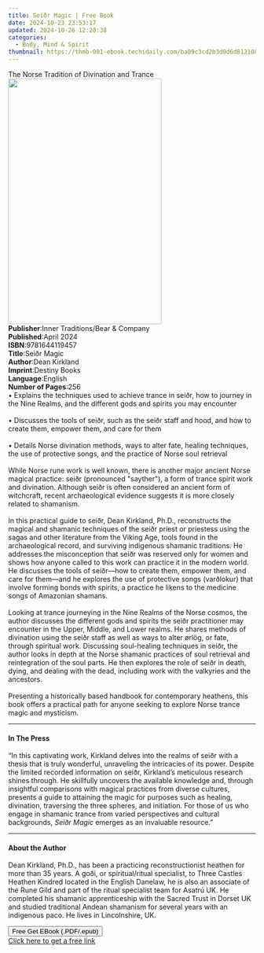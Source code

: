 ```yaml
---
title: Seiðr Magic | Free Book
date: 2024-10-23 23:53:17
updated: 2024-10-26 12:28:38
categories:
  - Body, Mind & Spirit
thumbnail: https://thmb-001-ebook.techidaily.com/ba09c3cd2b3d0d6d812108939fcf91efbc49e55f86f4b8f034dea6007fe7f273.jpg
---
```

<main id="book-container">
  <div class="flex flex-col">
    <div class="book-brief flex-1 py-6 px-4 sm:p-6 md:py-10 md:px-8">
      <!-- brief-->
      <div class="book-brief-main">
        The Norse Tradition of Divination and Trance
      </div>
    </div>
    <div
      class="book-meta-info flex-1 grid gap-4 col-start-1 col-end-3 row-start-1 sm:mb-6 sm:grid-cols-4 lg:gap-6 lg:col-start-2 lg:row-end-6 lg:row-span-6 lg:mb-0"
    >
      <div
        class="book-meta-info-left place-content-center mt-4 p-4 text-sm leading-6 col-start-2 col-span-2 dark:text-slate-400"
      >
        <img
          class="w-full h-500 object-cover rounded-lg sm:h-255 sm:col-span-2 lg:col-span-full"
          src="https://img-001-ebook.techidaily.com/1fd41a0c919bfd5a829a4d5865d1095f6df6d6e4d14c25e2250b49e3ec20d720.jpg"
          alt=""
          width="312"
          height="500"
        />
      </div>
      <div
        class="book-meta-info-right mt-2 col-start-1 row-start-2 col-span-3 self-center"
      >
        <!-- meta data  -->
        <div class="flex flex-col px-4 md:px-8">
          <div class="flex-1">
            <strong>Publisher</strong>:<span class="px-2"
              >Inner Traditions/Bear &amp; Company</span
            >
          </div>
          <div class="flex-1">
            <strong>Published</strong>:<span class="px-2">April 2024</span>
          </div>
          <div class="flex-1">
            <strong>ISBN</strong>:<span class="px-2">9781644119457</span>
          </div>
          <div class="flex-1">
            <strong>Title</strong>:<span class="px-2">Seiðr Magic</span>
          </div>
          <div class="flex-1">
            <strong>Author</strong>:<span class="px-2">Dean Kirkland</span>
          </div>
          <div class="flex-1">
            <strong>Imprint</strong>:<span class="px-2">Destiny Books</span>
          </div>
          <div class="flex-1">
            <strong>Language</strong>:<span class="px-2">English</span>
          </div>
          <div class="flex-1">
            <strong>Number of Pages</strong>:<span class="px-2">256</span>
          </div>
        </div>
      </div>
    </div>
    <div class="book-description flex-1 py-6 px-4 sm:p-6 md:py-10 md:px-8">
      <div class="book-description-main">
        <div accordion-content="" id="description">
          • Explains the techniques used to achieve trance in seiðr, how to
          journey in the Nine Realms, and the different gods and spirits you may
          encounter<br /><br />• Discusses the tools of seiðr, such as the seiðr
          staff and hood, and how to create them, empower them, and care for
          them<br /><br />• Details Norse divination methods, ways to alter
          fate, healing techniques, the use of protective songs, and the
          practice of Norse soul retrieval<br /><br />While Norse rune work is
          well known, there is another major ancient Norse magical practice:
          seiðr (pronounced "sayther"), a form of trance spirit work and
          divination. Although seiðr is often considered an ancient form of
          witchcraft, recent archaeological evidence suggests it is more closely
          related to shamanism.<br /><br />In this practical guide to seiðr,
          Dean Kirkland, Ph.D., reconstructs the magical and shamanic techniques
          of the seiðr priest or priestess using the sagas and other literature
          from the Viking Age, tools found in the archaeological record, and
          surviving indigenous shamanic traditions. He addresses the
          misconception that seiðr was reserved only for women and shows how
          anyone called to this work can practice it in the modern world. He
          discusses the tools of seiðr—how to create them, empower them, and
          care for them—and he explores the use of protective songs (varðlokur)
          that involve forming bonds with spirits, a practice he likens to the
          medicine songs of Amazonian shamans.<br /><br />Looking at trance
          journeying in the Nine Realms of the Norse cosmos, the author
          discusses the different gods and spirits the seiðr practitioner may
          encounter in the Upper, Middle, and Lower realms. He shares methods of
          divination using the seiðr staff as well as ways to alter ørlög, or
          fate, through spiritual work. Discussing soul-healing techniques in
          seiðr, the author looks in depth at the Norse shamanic practices of
          soul retrieval and reintegration of the soul parts. He then explores
          the role of seiðr in death, dying, and dealing with the dead,
          including work with the valkyries and the ancestors.<br /><br />Presenting
          a historically based handbook for contemporary heathens, this book
          offers a practical path for anyone seeking to explore Norse trance
          magic and mysticism.
        </div>
        <div class="accordion-fader"></div>
      </div>
    </div>
    <div class="book-excerpts flex-1 py-6 px-4 sm:p-6 md:py-10 md:px-8">
      <!-- excerpts-->
      <div class="book-excerpts-main">
        <hr />
        <h4 class="placeholder placeholder-heading">
          <span>In The Press</span>
        </h4>
        <p>
          “In this captivating work, Kirkland delves into the realms of seiðr
          with a thesis that is truly wonderful, unraveling the intricacies of
          its power. Despite the limited recorded information on seiðr,
          Kirkland’s meticulous research shines through. He skillfully uncovers
          the available knowledge and, through insightful comparisons with
          magical practices from diverse cultures, presents a guide to attaining
          the magic for purposes such as healing, divination, traversing the
          three spheres, and initiation. For those of us who engage in shamanic
          trance from varied perspectives and cultural backgrounds,
          <i>Seiðr Magic</i> emerges as an invaluable resource.”
        </p>
      </div>
    </div>
    <div class="book-about-author flex-1 py-6 px-4 sm:p-6 md:py-10 md:px-8">
      <!-- about author-->
      <div class="book-main-author-main">
        <hr />
        <h4 class="placeholder placeholder-heading">
          <span>About the Author</span>
        </h4>
        <p>
          Dean Kirkland, Ph.D., has been a practicing reconstructionist heathen
          for more than 35 years. A goði, or spiritual/ritual specialist, to
          Three Castles Heathen Kindred located in the English Danelaw, he is
          also an associate of the Rune Gild and part of the ritual specialist
          team for Asatrú UK. He completed his shamanic apprenticeship with the
          Sacred Trust in Dorset UK and studied traditional Andean shamanism for
          several years with an indigenous paco. He lives in Lincolnshire, UK.
        </p>
      </div>
    </div>
    <div class="book-free-get flex-1 py-6 px-4 sm:p-6 md:py-10 md:px-8">
      <button
        id="btn-free-get"
        class="bg-blue-500 hover:bg-blue-700 text-white font-bold py-2 px-4 rounded"
      >
        Free Get EBook (.PDF/.epub)
      </button>
      <div id="countdown-display" class="px-2 text-lg mt-2"></div>
      <a
        id="free-link"
        class="hidden bg-blue-500 hover:bg-blue-700 text-white font-bold py-2 px-4 rounded"
        href="https://www.ebooks.com/en-us/book/211013585/sei-r-magic/dean-kirkland/"
        target="_blank"
        >Click here to get a free link</a
      >
    </div>
    <script>
      let countdownTime = 0;
      let countdownInterval = null;
      document
        .getElementById('btn-free-get')
        .addEventListener('click', startCountdown);
      function startCountdown() {
        countdownTime = new Date().getTime() + 60000 * 3;
        countdownInterval = setInterval(updateCountdown, 1000);
        document.getElementById('btn-free-get').disabled = true;
        document
          .getElementById('btn-free-get')
          .classList.add('bg-gray-500', 'cursor-not-allowed');
      }
      function updateCountdown() {
        let currentTime = new Date().getTime();
        let timeLeft = countdownTime - currentTime;
        let secondsLeft = Math.floor(timeLeft / 1000);
        document.getElementById('countdown-display').innerHTML =
          `Remaining time: ${secondsLeft} seconds.`;
        if (secondsLeft <= 0) {
          clearInterval(countdownInterval);
          document.getElementById('btn-free-get').classList.add('hidden');
          document.getElementById('free-link').classList.remove('hidden');
          document.getElementById('countdown-display').innerHTML = '';
        }
      }
    </script>
  </div>
</main>
